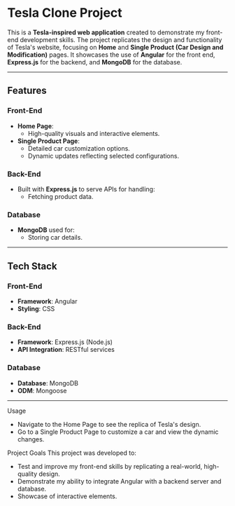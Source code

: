 # Tesla Clone Project

This is a **Tesla-inspired web application** created to demonstrate my front-end development skills. The project replicates the design and functionality of Tesla's website, focusing on **Home** and **Single Product (Car Design and Modification)** pages. It showcases the use of **Angular** for the front end, **Express.js** for the backend, and **MongoDB** for the database.

---

## Features

### Front-End
- **Home Page**:
  - High-quality visuals and interactive elements.
- **Single Product Page**:
  - Detailed car customization options.
  - Dynamic updates reflecting selected configurations.

### Back-End
- Built with **Express.js** to serve APIs for handling:
  - Fetching product data.

### Database
- **MongoDB** used for:
  - Storing car details.

---

## Tech Stack

### Front-End
- **Framework**: Angular
- **Styling**: CSS

### Back-End
- **Framework**: Express.js (Node.js)
- **API Integration**: RESTful services

### Database
- **Database**: MongoDB
- **ODM**: Mongoose

---


Usage
- Navigate to the Home Page to see the replica of Tesla's design.
- Go to a Single Product Page to customize a car and view the dynamic changes.

Project Goals
This project was developed to:
- Test and improve my front-end skills by replicating a real-world, high-quality design.
- Demonstrate my ability to integrate Angular with a backend server and database.
- Showcase of interactive elements.
